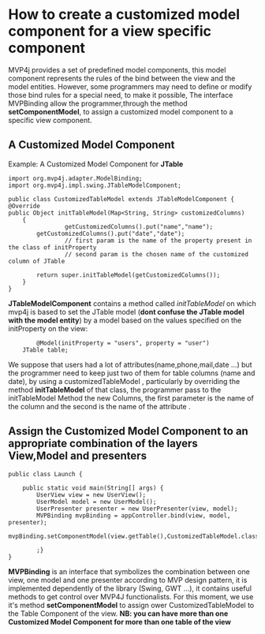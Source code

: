 # How to create a customized model component for a view specific component #

MVP4j provides a set of  predefined model components, this model component represents the rules of the bind between the view and the model entities. However, some programmers may need to define or modify those bind rules for a special need, to make it possible, The interface MVPBinding allow the programmer,through the method **setComponentModel**, to assign a customized model component to a specific view component.

## A Customized Model Component ##
Example: A Customized Model Component for **JTable**
```
import org.mvp4j.adapter.ModelBinding;
import org.mvp4j.impl.swing.JTableModelComponent;

public class CustomizedTableModel extends JTableModelComponent {
@Override
public Object initTableModel(Map<String, String> customizedColumns)
	{     
                getCustomizedColumns().put("name","name");
		getCustomizedColumns().put("date","date");
                // first param is the name of the property present in the class of initProperty
                // second param is the chosen name of the customized column of JTable

		return super.initTableModel(getCustomizedColumns());
	}	
}
```
**JTableModelComponent** contains a method called _initTableModel_ on which mvp4j is based to set the JTable model (**dont confuse the JTable model with the model entity**) by a model based on the values specified on the initProperty on the view:

```
        @Model(initProperty = "users", property = "user")
	JTable table;
```

We suppose that users had a lot of attributes(name,phone,mail,date ...) but the programmer need to keep just two of them for table columns (name and date), by using a customizedTableModel , particularly by overriding the method **initTableModel** of that class, the programmer pass to the initTableModel Method the new Columns, the first parameter is the name of the column and the second is the name of the attribute .

## Assign the Customized Model Component to an appropriate combination of the layers View,Model and presenters ##

```
public class Launch {

	public static void main(String[] args) {
       	UserView view = new UserView();
        UserModel model = new UserModel();
        UserPresenter presenter = new UserPresenter(view, model);
        MVPBinding mvpBinding = appController.bind(view, model, presenter);
        mvpBinding.setComponentModel(view.getTable(),CustomizedTableModel.class)

        ;}
}
```

**MVPBinding** is an interface that symbolizes the combination between one view, one model and one presenter according to MVP design pattern, it is implemented dependently of the library (Swing, GWT ...), it contains useful methods to get control over MVP4J functionalists. For this moment, we use it's method **setComponentModel** to assign ower CustomizedTableModel to the Table Component of the view.
**NB: you can have more than one Customized Model Component for more than one table of the view**